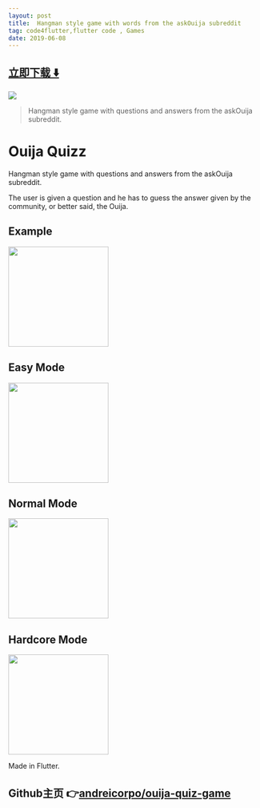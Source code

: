 ```yaml
---
layout: post
title:  Hangman style game with words from the askOuija subreddit
tag: code4flutter,flutter code , Games
date: 2019-06-08
---
```


 


## [立即下载 ️⬇️ ](https://codeload.github.com/andreicorpo/ouija-quiz-game/zip/master) 


 
![](https://flutterawesome.com/content/images/2019/03/Ouija-Quizz.jpg)
 
>
> Hangman style game with questions and answers from the askOuija subreddit.
>

 
# Ouija Quizz
Hangman style game with questions and answers from the askOuija subreddit. 

The user is given a question and he has to guess the answer given by the community, or better said, the Ouija.

## Example

<img src="https://github.com/andreicorpo/ouija-quiz-game/blob/master/screenshots/example.gif" width=200/>

## Easy Mode

<img src="https://github.com/andreicorpo/ouija-quiz-game/blob/master/screenshots/Screenshot_20190304-132626.jpg" width=200/>


## Normal Mode

<img src="https://github.com/andreicorpo/ouija-quiz-game/blob/master/screenshots/Screenshot_20190304-132646.jpg" width=200/>


## Hardcore Mode

<img src="https://github.com/andreicorpo/ouija-quiz-game/blob/master/screenshots/Screenshot_20190304-132703.jpg" width=200/>


Made in Flutter. 

## Github主页 👉[andreicorpo/ouija-quiz-game](http://github.com/andreicorpo/ouija-quiz-game)
